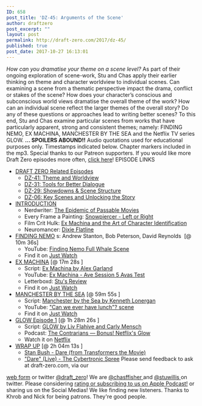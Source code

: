 ```yaml
---
ID: 658
post_title: 'DZ-45: Arguments of the Scene'
author: draftzero
post_excerpt: ""
layout: post
permalink: http://draft-zero.com/2017/dz-45/
published: true
post_date: 2017-10-27 16:13:01
---
```

*How can you dramatise your theme on a scene level?* As part of their ongoing exploration of scene-work, Stu and Chas apply their earlier thinking on theme and character worldview to individual scenes. Can examining a scene from a thematic perspective impact the drama, conflict or stakes of the scene? How does your character’s conscious and subconscious world views dramatise the overall theme of the work? How can an individual scene reflect the larger themes of the overall story? Do any of these questions or approaches lead to writing better scenes? To this end, Stu and Chas examine particular scenes from works that have particularly apparent, strong and consistent themes; namely: FINDING NEMO, EX MACHINA, MANCHESTER BY THE SEA and the Netflix TV series GLOW. **... SPOILERS ABOUND!!** Audio quotations used for educational purposes only. Timestamps indicated below. Chapter markers included in the mp3. Special thanks to our Patreon supporters. If you would like more Draft Zero episodes more often, <a href="https://www.patreon.com/draftzero/" target="_blank" rel="noopener">click here</a>! EPISODE LINKS 
*   <span style="text-decoration: underline;">DRAFT ZERO Related Episodes</span> 
    *   [DZ-41: Theme and Worldview][1]
    *   [DZ-31: Tools for Better Dialogue][2]
    *   [DZ-29: Showdowns & Scene Structure][3]
    *   [DZ-06: Key Scenes and Unlocking the Story][4]
*   <span style="text-decoration: underline;">INTRODUCTION</span> 
    *   Nerdwriter: <a href="https://www.youtube.com/watch?v=Ukk5TJL27pE" target="_blank" rel="noopener">The Epidemic of Passable Movies</a>
    *   Every Frame a Painting: <a href="https://www.youtube.com/watch?v=X05TDsoSg2Y" target="_blank" rel="noopener">Snowpiercer - Left or Right</a>
    *   Film Crit Hulk: <a href="http://birthmoviesdeath.com/2015/05/11/film-crit-hulk-smash-ex-machina-and-the-art-of-character-identification" target="_blank" rel="noopener">Ex Machina and the Art of Character Identification</a>
    *   Neuromancer: <a href="https://www.shmoop.com/neuromancer/freedom-confinement-quotes-2.html" target="_blank" rel="noopener">Dixie Flatline</a>
*   <span style="text-decoration: underline;">FINDING NEMO</span> s: Andrew Stanton, Bob Peterson, David Reynolds  [@ 10m 36s] 
    *   YouTube: <a href="https://www.youtube.com/watch?v=aVVYr0kEBIg" target="_blank" rel="noopener">Finding Nemo Full Whale Scene</a>
    *   Find it on <a href="https://www.justwatch.com/us/movie/finding-nemo" target="_blank" rel="noopener">Just Watch</a>
*   <span style="text-decoration: underline;">EX MACHINA</span> [@ 17m 28s ] 
    *   Script: <a href="https://www.slguardian.org/wp-content/uploads/2016/06/Ex-Machina.pdf" target="_blank" rel="noopener">Ex Machina by Alex Garland</a>
    *   YouTube: <a href="https://www.youtube.com/watch?v=Wkgvzc1pvJw" target="_blank" rel="noopener">Ex Machina - Ave Session 5 Avas Test</a>
    *   Letterboxd: <a href="https://letterboxd.com/stuwillis/film/ex-machina-2014/" target="_blank" rel="noopener">Stu's Review</a>
    *   Find it on <a href="https://www.justwatch.com/us/movie/ex-machina" target="_blank" rel="noopener">Just Watch</a>
*   <span style="text-decoration: underline;">MANCHESTER BY THE SEA</span> [@ 59m 55s ] 
    *   Script: <a href="https://drive.google.com/file/d/0B7KOogudEi7ub2ZpR2docWlacDA/view" target="_blank" rel="noopener">Manchester by the Sea by Kenneth Lonergan</a>
    *   YouTube: <a href="https://www.youtube.com/watch?v=IOBOwVRhvLA" target="_blank" rel="noopener">"Can we ever have lunch"? scene</a>
    *   Find it on <a href="https://www.justwatch.com/us/movie/manchester-by-the-sea" target="_blank" rel="noopener">Just Watch</a>
*   <span style="text-decoration: underline;">GLOW Episode 1</span> [@ 1h 28m 26s ] 
    *   Script: <a href="https://drive.google.com/file/d/0B7KOogudEi7ub2ZpR2docWlacDA/view" target="_blank" rel="noopener">GLOW by Liv Flahive and Carly Mensch</a>
    *   Podcast: <a href="http://www.wearethecontrarians.com/episodes/2017/9/20/bonus-netflixs-glow2017" target="_blank" rel="noopener">The Contrarians — Bonus! Netflix's Glow</a>
    *   Watch it on <a href="https://www.netflix.com/title/80114988" target="_blank" rel="noopener">Netflix</a>
*   <span style="text-decoration: underline;">WRAP UP</span> [@ 2h 04m 13s ] 
    *   <a href="https://www.youtube.com/watch?v=AGrKfQ9Ss7w" target="_blank" rel="noopener">Stan Bush - Dare (from Transformers the Movie)</a>
    *   <a href="https://www.youtube.com/watch?v=SpY4na_ofxs" target="_blank" rel="noopener">"Dare" (Live) - The Cybertronic Spree</a> Please send feedback to ask at draft-zero.com, via our 

<a href="http://draft-zero.com/feedback/" target="_blank" rel="noopener">web form</a> or twitter <a href="https://twitter.com/draft_zero" target="_blank" rel="noopener">@draft_zero</a>! We are <a href="http://www.twitter.com/chasffisher" target="_blank" rel="noopener">@chasffisher </a>and <a href="http://www.twitter.com/stuwillis" target="_blank" rel="noopener">@stuwillis </a>on twitter. Please considering [rating or subscribing to us on Apple Podcast!][5] or sharing us on the Social Medias! We like finding new listeners. Thanks to Khrob and Nick for being patrons. They're good people.  

 [1]: http://draft-zero.com/2017/dz-41/
 [2]: http://draft-zero.com/2016/dz-31/
 [3]: http://draft-zero.com/2016/dz-29/
 [4]: http://draft-zero.com/2014/dz-06/
 [5]: https://itunes.apple.com/au/podcast/draft-zero-screenwriting-podcast/id847126598?mt=2&ls=1